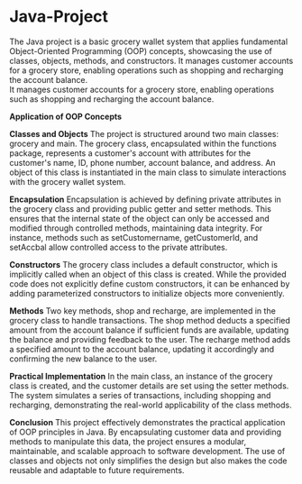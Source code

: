# Java-Project
The Java project is a basic grocery wallet system that applies fundamental Object-Oriented Programming (OOP) concepts, showcasing the use of classes, objects, methods, and constructors. It manages customer accounts for a grocery store, enabling operations such as shopping and recharging the account balance.  
It manages customer accounts for a grocery store, enabling operations such as shopping and recharging the account balance.

**Application of OOP Concepts**

**Classes and Objects**
The project is structured around two main classes: grocery and main. The grocery class, encapsulated within the functions package, represents a customer's account with attributes for the customer's name, ID, phone number, account balance, and address. An object of this class is instantiated in the main class to simulate interactions with the grocery wallet system.

**Encapsulation**
Encapsulation is achieved by defining private attributes in the grocery class and providing public getter and setter methods. This ensures that the internal state of the object can only be accessed and modified through controlled methods, maintaining data integrity. For instance, methods such as setCustomername, getCustomerId, and setAccbal allow controlled access to the private attributes.

**Constructors**
The grocery class includes a default constructor, which is implicitly called when an object of this class is created. While the provided code does not explicitly define custom constructors, it can be enhanced by adding parameterized constructors to initialize objects more conveniently.

**Methods**
Two key methods, shop and recharge, are implemented in the grocery class to handle transactions. The shop method deducts a specified amount from the account balance if sufficient funds are available, updating the balance and providing feedback to the user. The recharge method adds a specified amount to the account balance, updating it accordingly and confirming the new balance to the user.

**Practical Implementation**
In the main class, an instance of the grocery class is created, and the customer details are set using the setter methods. The system simulates a series of transactions, including shopping and recharging, demonstrating the real-world applicability of the class methods.

**Conclusion**
This project effectively demonstrates the practical application of OOP principles in Java. By encapsulating customer data and providing methods to manipulate this data, the project ensures a modular, maintainable, and scalable approach to software development. The use of classes and objects not only simplifies the design but also makes the code reusable and adaptable to future requirements.
